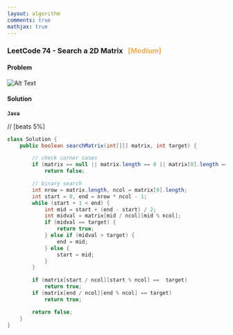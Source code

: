 ```yaml
---
layout: algorithm
comments: true
mathjax: true
---
```


### LeetCode 74 - Search a 2D Matrix &nbsp; <span style="color:#F0AD4E;">[Medium]</span>

#### Problem

![Alt Text]({{site.baseurl}}/algorithms/leetcode/images/leetcode74.png)


#### Solution

**`Java`**

// [beats 5%]
```java
class Solution {
    public boolean searchMatrix(int[][] matrix, int target) {

        // check corner cases
        if (matrix == null || matrix.length == 0 || matrix[0].length == 0)
            return false;

        // binary search
        int nrow = matrix.length, ncol = matrix[0].length;
        int start = 0, end = nrow * ncol - 1;
        while (start + 1 < end) {
            int mid = start + (end - start) / 2;
            int midval = matrix[mid / ncol][mid % ncol];
            if (midval == target) {
                return true;
            } else if (midval > target) {
                end = mid;
            } else {
                start = mid;
            }
        }

        if (matrix[start / ncol][start % ncol] ==  target)
            return true;
        if (matrix[end / ncol][end % ncol] == target)
            return true;

        return false;
    }
}
```

<br><br>
